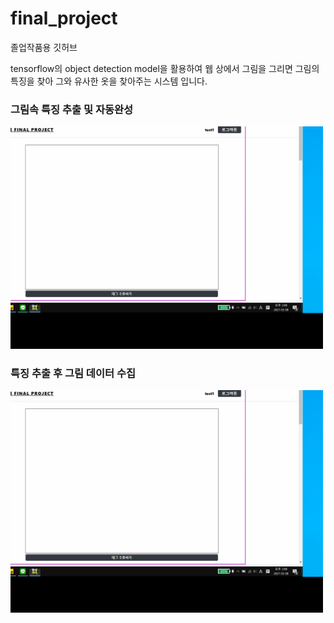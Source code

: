 # final_project
졸업작품용 깃허브

tensorflow의 object detection model을 활용하여 웹 상에서 그림을 그리면 그림의 특징을 찾아 그와 유사한 옷을 찾아주는 시스템 입니다.

### 그림속 특징 추출 및 자동완성
<img src="./images/객체인식.gif" width="500px"  title="ddd"></img> 

### 특징 추출 후 그림 데이터 수집
<img src="./images/객체인식.gif" width="500px"  title="ddd"></img> 
